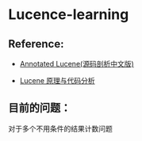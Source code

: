 Lucence-learning
======

## Reference:

* [Annotated Lucene(源码剖析中文版)](http://gitsea.com/wp-content/uploads/2013/04/Annotated-Lucene%E6%BA%90%E7%A0%81%E5%89%96%E6%9E%90%E4%B8%AD%E6%96%87%E7%89%88.pdf)

* [Lucene 原理与代码分析](http://www.cnblogs.com/forfuture1978/archive/2010/06/13/1757479.html)

## 目前的问题：

对于多个不用条件的结果计数问题

